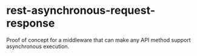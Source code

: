 # rest-asynchronous-request-response
Proof of concept for a middleware that can make any API method support asynchronous execution.
